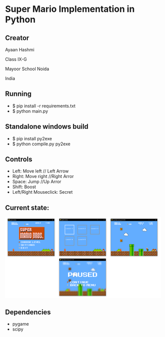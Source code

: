# Super Mario Implementation in Python

## Creator 

Ayaan Hashmi

Class IX-G

Mayoor School Noida

India

## Running

* $ pip install -r requirements.txt
* $ python main.py

## Standalone windows build

* $ pip install py2exe
* $ python compile.py py2exe

## Controls

* Left: Move left  // Left Arrow
* Right: Move right  //Right Arror
* Space: Jump       //Up Arror
* Shift: Boost   
* Left/Right Mouseclick: Secret   

## Current state:
![Alt text](img/pics.png "current state")

## Dependencies	
* pygame	
* scipy	
